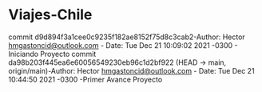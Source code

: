 # Viajes-Chile
commit d9d894f3a1cee0c9235f182ae8152f75d8c3cab2-Author: Hector <hmgastoncid@outlook.com> - Date:   Tue Dec 21 10:09:02 2021 -0300 - Iniciando Proyecto
commit da98b203f445ea6e60056549230eb96c1d2bf922 (HEAD -> main, origin/main)-Author: Hector <hmgastoncid@outlook.com> - Date: Tue Dec 21 10:44:50 2021 -0300 -Primer Avance Proyecto
